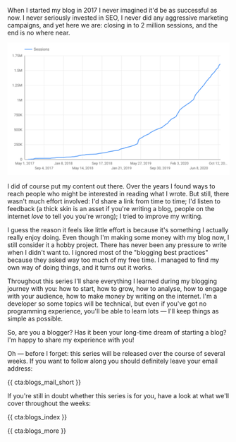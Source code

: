 When I started my blog in 2017 I never imagined it'd be as successful as now. I never seriously invested in SEO, I never did any aggressive marketing campaigns, and yet here we are: closing in to 2 million sessions, and the end is no where near.

![Cumulated amount of sessions per week](/resources/img/blogs-for-devs/01-01.png)

I did of course put my content out there. Over the years I found ways to reach people who might be interested in reading what I wrote. But still, there wasn't much effort involved: I'd share a link from time to time; I'd listen to feedback (a thick skin is an asset if you're writing a blog, people on the internet _love_ to tell you you're wrong); I tried to improve my writing.

I guess the reason it feels like little effort is because it's something I actually really enjoy doing. Even though I'm making some money with my blog now, I still consider it a hobby project. There has never been any pressure to write when I didn't want to. I ignored most of the "blogging best practices" because they asked way too much of my free time. I managed to find my own way of doing things, and it turns out it works.

Throughout this series I'll share everything I learned during my blogging journey with you: how to start, how to grow, how to analyse, how to engage with your audience, how to make money by writing on the internet. I'm a developer so some topics will be technical, but even if you've got no programming experience, you'll be able to learn lots — I'll keep things as simple as possible.

So, are you a blogger? Has it been your long-time dream of starting a blog? I'm happy to share my experience with you!

Oh — before I forget: this series will be released over the course of several weeks. If you want to follow along you should definitely leave your email address:

{{ cta:blogs_mail_short }}

If you're still in doubt whether this series is for you, have a look at what we'll cover throughout the weeks:

{{ cta:blogs_index }}

{{ cta:blogs_more }}
